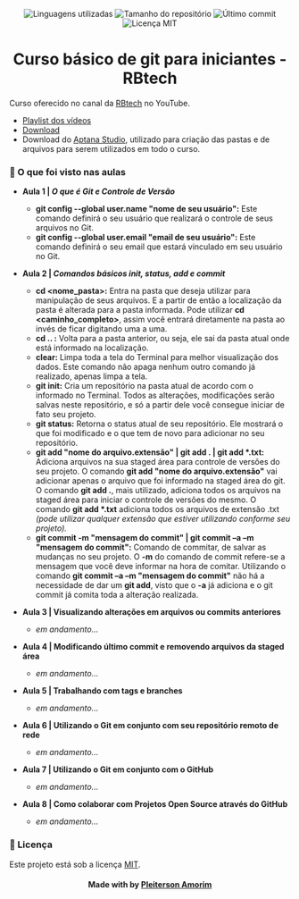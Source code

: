 <!-- Badges session -->
<p align="center">  
  <!-- languages -->
  <img src="https://img.shields.io/github/languages/count/pleiterson/cursobasicogit-git?style=social" alt="Linguagens utilizadas">
  <!-- repo size -->
  <img src="https://img.shields.io/github/repo-size/Pleiterson/cursobasicogit-git?style=social" alt="Tamanho do repositório">
  <!-- last commit -->
  <img src="https://img.shields.io/github/last-commit/Pleiterson/cursobasicogit-git?style=social" alt="Último commit">
  <!-- licence MIT -->
  <img src="https://img.shields.io/github/license/Pleiterson/cursobasicogit-git?style=social" alt="Licença MIT">
</p>


<!--About session-->
<h1 align="center">Curso básico de git para iniciantes - RBtech</h1>

Curso oferecido no canal da [RBtech](https://www.youtube.com/channel/UCVEa_x1n5FwWrxH00MrDPzQ) no YouTube. 

- [Playlist dos vídeos](https://www.youtube.com/playlist?list=PLInBAd9OZCzzHBJjLFZzRl6DgUmOeG3H0)
- [Download](https://git-scm.com/downloads)
- Download do [Aptana Studio](https://github.com/aptana/studio3/releases), utilizado para criação das pastas e de arquivos para serem utilizados em todo o curso.


<h3>🚀 O que foi visto nas aulas</h3>

- <b>Aula 1 | <i>O que é Git e Controle de Versão</i></b>
  - <b>git config --global user.name "nome de seu usuário":</b> Este comando definirá o seu usuário que realizará o controle de seus arquivos no Git.
  - <b>git config --global user.email "email de seu usuário":</b> Este comando definirá o seu email que estará vinculado em seu usuário no Git.

- <b>Aula 2 | <i>Comandos básicos init, status, add e commit</i></b>
  - <b>cd <nome_pasta>:</b> Entra na pasta que deseja utilizar para manipulação de seus arquivos. E a partir de então a localização da pasta é alterada para a pasta informada. Pode utilizar <b>cd <caminho_completo></b>, assim você entrará diretamente na pasta ao invés de ficar digitando uma a uma.
  - <b>cd .. :</b> Volta para a pasta anterior, ou seja, ele sai da pasta atual onde está informado na localização.
  - <b>clear:</b> Limpa toda a tela do Terminal para melhor visualização dos dados. Este comando não apaga nenhum outro comando já realizado, apenas limpa a tela.
  - <b>git init:</b> Cria um repositório na pasta atual de acordo com o informado no Terminal. Todos as alterações, modificações serão salvas neste repositório, e só a partir dele você consegue iniciar de fato seu projeto.
  - <b>git status:</b> Retorna o status atual de seu repositório. Ele mostrará o que foi modificado e o que tem de novo para adicionar no seu repositório.
  - <b>git add "nome do arquivo.extensão" | git add . | git add *.txt:</b> Adiciona arquivos na sua staged área para controle de versões do seu projeto. O comando <b>git add "nome do arquivo.extensão"</b> vai adicionar apenas o arquivo que foi informado na staged área do git. O comando <b>git add .</b>, mais utilizado, adiciona todos os arquivos na staged área para iniciar o controle de versões do mesmo. O comando <b>git add *.txt</b> adiciona todos os arquivos de extensão .txt <i>(pode utilizar qualquer extensão que estiver utilizando conforme seu projeto).</i>
  - <b>git commit -m "mensagem do commit" | git commit –a –m "mensagem do commit":</b> Comando de commitar, de salvar as mudanças no seu projeto. O <b>-m</b> do comando de commit refere-se a mensagem que você deve informar na hora de comitar. Utilizando o comando <b>git commit –a –m "mensagem do commit"</b> não há a necessidade de dar um <b>git add</b>, visto que o <b>-a</b> já adiciona e o git commit já comita toda a alteração realizada.

- <b>Aula 3 | Visualizando alterações em arquivos ou commits anteriores</b>
  - <i>em andamento...</i>

- <b>Aula 4 | Modificando último commit e removendo arquivos da staged área</b>
  - <i>em andamento...</i>

- <b>Aula 5 | Trabalhando com tags e branches</b>
  - <i>em andamento...</i>

- <b>Aula 6 | Utilizando o Git em conjunto com seu repositório remoto de rede</b>
  - <i>em andamento...</i>

- <b>Aula 7 | Utilizando o Git em conjunto com o GitHub</b>
  - <i>em andamento...</i>

- <b>Aula 8 | Como colaborar com Projetos Open Source através do GitHub</b>
  - <i>em andamento...</i>


<!--License session-->
<h3>📝 Licença</h3>

Este projeto está sob a licença [MIT](./LICENSE).


<!--Bottom session-->
<h4 align=center>Made with by <a href="https://www.linkedin.com/in/pleiterson">Pleiterson Amorim</a></h4>

